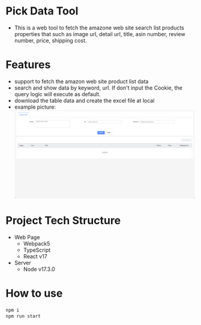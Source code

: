 # Pick Data Tool

- This is a web tool to fetch the amazone web site search list products properties that such as image url, detail url, title, asin number, review number, price, shipping cost.

# Features
- support to fetch the amazon web site product list data
- search and show data by keyword, url. If don't input the Cookie, the query logic will execute as default.
- download the table data and create the excel file at local
- example picture:
  ![avatar](./public/media/image.png)

# Project Tech Structure
- Web Page
  - Webpack5
  - TypeScript
  - React v17
- Server
  - Node v17.3.0

# How to use
```
npm i 
npm run start
```


